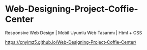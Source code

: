# Web-Designing-Project-Coffie-Center
Responsive Web Design | Mobil Uyumlu Web Tasarımı | Html + CSS

https://cnylmz5.github.io/Web-Designing-Project-Coffie-Center/
